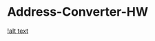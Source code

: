# Address-Converter-HW

[!alt text](https://github.com/LemuelBenitez/Address-Converter-HW/blob/main/Screen%20Shot%202022-10-08%20at%207.40.31%20PM.png)
